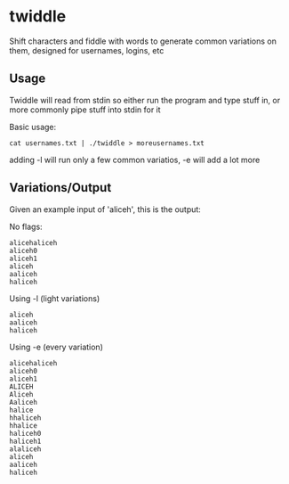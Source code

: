 # twiddle
Shift characters and fiddle with words to generate common variations on them, designed for usernames, logins, etc

## Usage
Twiddle will read from stdin so either run the program and type stuff in, or more commonly pipe stuff into stdin for it

Basic usage:
```
cat usernames.txt | ./twiddle > moreusernames.txt
```
adding -l will run only a few common variatios, -e will add a lot more

## Variations/Output
Given an example input of 'aliceh', this is the output:

No flags:
```
alicehaliceh
aliceh0
aliceh1
aliceh
aaliceh
haliceh
```

Using -l (light variations)
```
aliceh
aaliceh
haliceh
```

Using -e (every variation)
```
alicehaliceh
aliceh0
aliceh1
ALICEH
Aliceh
Aaliceh
halice
hhaliceh
hhalice
haliceh0
haliceh1
alaliceh
aliceh
aaliceh
haliceh
```
